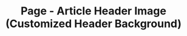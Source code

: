 ---
layout: article
title: Page - Article Header Image (Customized Header Background)
tags: Template
header:
  theme: dark
  background: '#333'
article_header:
  type: cover
  image:
    src: /assets/images/cover2.jpg
cover: /assets/images/axure/page-article-header-cover-image-header-background.jpg
---
